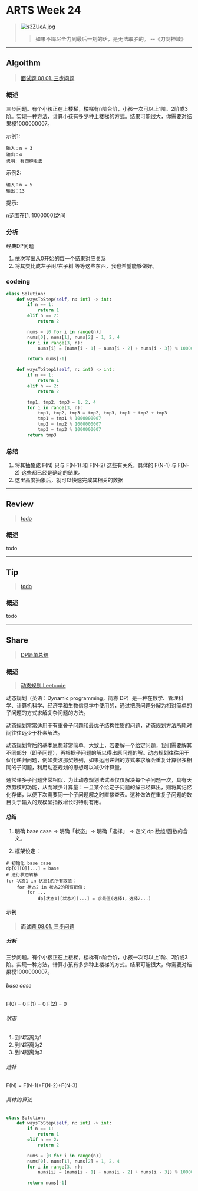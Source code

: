 # ARTS Week 24

> [![s3ZUeA.jpg](https://s3.ax1x.com/2021/01/11/s3ZUeA.jpg)](https://imgchr.com/i/s3ZUeA)
>> 如果不竭尽全力到最后一刻的话，是无法取胜的。 --《刀剑神域》

***

## Algoithm

> [面试题 08.01. 三步问题](https://leetcode-cn.com/problems/three-steps-problem-lcci/submissions/)

### 概述

三步问题。有个小孩正在上楼梯，楼梯有n阶台阶，小孩一次可以上1阶、2阶或3阶。实现一种方法，计算小孩有多少种上楼梯的方式。结果可能很大，你需要对结果模1000000007。

示例1:

    输入：n = 3 
    输出：4 
    说明: 有四种走法 

示例2:

    输入：n = 5 
    输出：13 

提示:

n范围在[1, 1000000]之间

### 分析

经典DP问题

1. 依次写出从0开始的每一个结果对应关系
2. 将其类比成左子树/右子树 等等这些东西，我也希望能够做好。

### codeing

```python
class Solution:
    def waysToStep(self, n: int) -> int:
        if n == 1:
            return 1
        elif n == 2:
            return 2

        nums = [0 for i in range(n)]
        nums[0], nums[1], nums[2] = 1, 2, 4
        for i in range(3, n):
            nums[i] = (nums[i - 1] + nums[i - 2] + nums[i - 3]) % 1000000007

        return nums[-1]

    def waysToStep1(self, n: int) -> int:
        if n == 1:
            return 1
        elif n == 2:
            return 2

        tmp1, tmp2, tmp3 = 1, 2, 4
        for i in range(3, n):
            tmp1, tmp2, tmp3 = tmp2, tmp3, tmp1 + tmp2 + tmp3
            tmp1 = tmp1 % 1000000007
            tmp2 = tmp2 % 1000000007
            tmp3 = tmp3 % 1000000007
        return tmp3

```

### 总结

1. 将其抽象成 F(N) 只与 F(N-1) 和 F(N-2) 这些有关系，具体的 F(N-1) 与 F(N-2) 这些都已经是确定的结果。
2. 这里高度抽象后，就可以快速完成其相关的数据

***

## Review

> [todo](todo)

### 概述

todo

***

## Tip

> [todo](todo)

### 概述

todo

***

## Share

> [DP简单总结](https://github.com/Carmenliukang/ARTS/blob/master/week24.md#share)

### 概述

> [动态规划 Leetcode](https://leetcode-cn.com/tag/dynamic-programming/)

动态规划（英语：Dynamic programming，简称 DP）是一种在数学、管理科学、计算机科学、经济学和生物信息学中使用的，通过把原问题分解为相对简单的子问题的方式求解复杂问题的方法。

动态规划常常适用于有重叠子问题和最优子结构性质的问题，动态规划方法所耗时间往往远少于朴素解法。

动态规划背后的基本思想非常简单。大致上，若要解一个给定问题，我们需要解其不同部分（即子问题），再根据子问题的解以得出原问题的解。动态规划往往用于优化递归问题，例如斐波那契数列，如果运用递归的方式来求解会重复计算很多相同的子问题，利用动态规划的思想可以减少计算量。

通常许多子问题非常相似，为此动态规划法试图仅仅解决每个子问题一次，具有天然剪枝的功能，从而减少计算量：一旦某个给定子问题的解已经算出，则将其记忆化存储，以便下次需要同一个子问题解之时直接查表。这种做法在重复子问题的数目关于输入的规模呈指数增长时特别有用。

#### 总结

1. 明确 base case -> 明确「状态」-> 明确「选择」 -> 定义 dp 数组/函数的含义。

2. 框架设定：

```
# 初始化 base case
dp[0][0][...] = base
# 进行状态转移
for 状态1 in 状态1的所有取值：
    for 状态2 in 状态2的所有取值：
        for ...
            dp[状态1][状态2][...] = 求最值(选择1，选择2...)
```

#### 示例
> [面试题 08.01. 三步问题](https://leetcode-cn.com/problems/three-steps-problem-lcci/submissions/)

##### 分析
三步问题。有个小孩正在上楼梯，楼梯有n阶台阶，小孩一次可以上1阶、2阶或3阶。实现一种方法，计算小孩有多少种上楼梯的方式。结果可能很大，你需要对结果模1000000007。

###### base case
F(0) = 0
F(1) = 0
F(2) = 0

###### 状态
1. 到N距离为1
2. 到N距离为2
3. 到N距离为3

###### 选择
F(N) = F(N-1)+F(N-2)+F(N-3)

###### 具体的算法
```python
class Solution:
    def waysToStep(self, n: int) -> int:
        if n == 1:
            return 1
        elif n == 2:
            return 2

        nums = [0 for i in range(n)]
        nums[0], nums[1], nums[2] = 1, 2, 4
        for i in range(3, n):
            nums[i] = (nums[i - 1] + nums[i - 2] + nums[i - 3]) % 1000000007

        return nums[-1]
```




